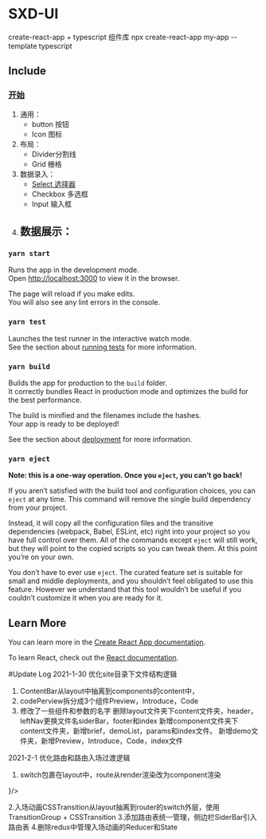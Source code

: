 # SXD-UI

create-react-app + typescript 组件库
npx create-react-app my-app --template typescript

## Include

### [开始](https://www.yuque.com/frank980/ygs3ps/ny150b)
1. 通用：
    - button 按钮
    - Icon 图标
2. 布局：
    - Divider分割线
    - Grid 栅格
3. 数据录入：
    - [Select 选择器](https://www.yuque.com/frank980/ygs3ps/ec6x00)
    - Checkbox 多选框
    - Input 输入框
4. 数据展示：
    - 

### `yarn start`

Runs the app in the development mode.\
Open [http://localhost:3000](http://localhost:3000) to view it in the browser.

The page will reload if you make edits.\
You will also see any lint errors in the console.

### `yarn test`

Launches the test runner in the interactive watch mode.\
See the section about [running tests](https://facebook.github.io/create-react-app/docs/running-tests) for more information.

### `yarn build`

Builds the app for production to the `build` folder.\
It correctly bundles React in production mode and optimizes the build for the best performance.

The build is minified and the filenames include the hashes.\
Your app is ready to be deployed!

See the section about [deployment](https://facebook.github.io/create-react-app/docs/deployment) for more information.

### `yarn eject`

**Note: this is a one-way operation. Once you `eject`, you can’t go back!**

If you aren’t satisfied with the build tool and configuration choices, you can `eject` at any time. This command will remove the single build dependency from your project.

Instead, it will copy all the configuration files and the transitive dependencies (webpack, Babel, ESLint, etc) right into your project so you have full control over them. All of the commands except `eject` will still work, but they will point to the copied scripts so you can tweak them. At this point you’re on your own.

You don’t have to ever use `eject`. The curated feature set is suitable for small and middle deployments, and you shouldn’t feel obligated to use this feature. However we understand that this tool wouldn’t be useful if you couldn’t customize it when you are ready for it.

## Learn More

You can learn more in the [Create React App documentation](https://facebook.github.io/create-react-app/docs/getting-started).

To learn React, check out the [React documentation](https://reactjs.org/).

#Update Log
2021-1-30
优化site目录下文件结构逻辑
1. ContentBar从layout中抽离到components的content中，
2. codePerview拆分成3个组件Preview，Introduce，Code
3. 修改了一些组件和参数的名字
删除layout文件夹下content文件夹，header，leftNav更换文件名siderBar，footer和index
新增component文件夹下content文件夹，新增brief，demoList，params和index文件。
新增demo文件夹，新增Preview，Introduce，Code，index文件

2021-2-1
优化路由和路由入场过渡逻辑
1. switch包裹在layout中，route从render渲染改为component渲染
<Switch>
	 <Route exact path='/button' render={(props)=><Layout {...props}><ButtonPage/></Layout>}/>
</Switch>

<Layout>
	<Switch>
		 <Route exact path='/button' component={ButtonPage}/>
	</Switch>
</Layout>

2.入场动画CSSTransition从layout抽离到router的switch外层，使用TransitionGroup + CSSTransition
3.添加路由表统一管理，侧边栏SiderBar引入路由表
4.删除redux中管理入场动画的Reducer和State
